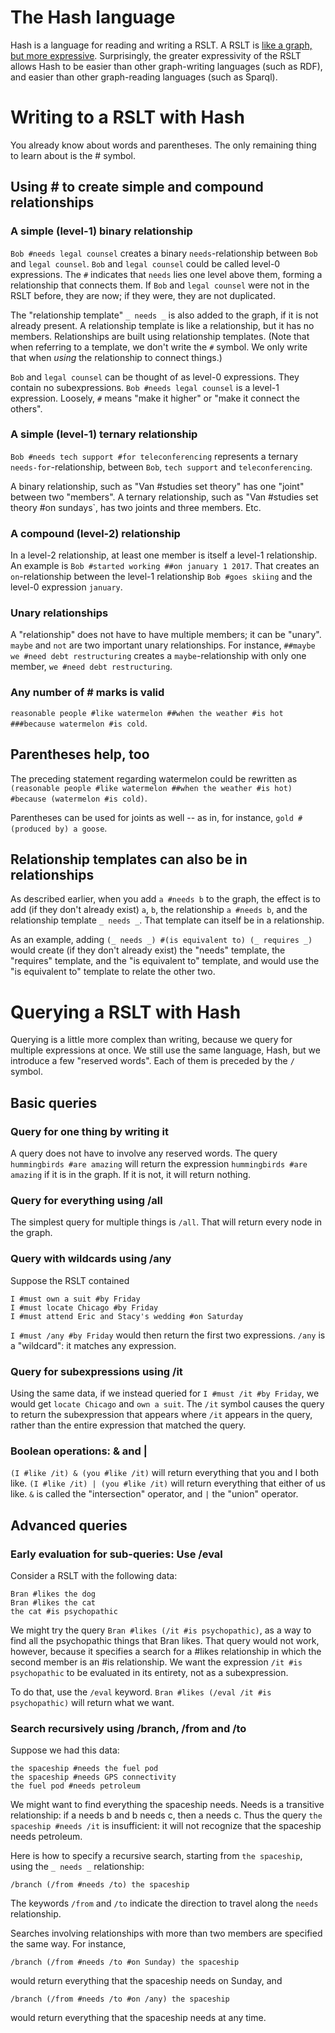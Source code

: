 # The Hash language

Hash is a language for reading and writing a RSLT. A RSLT is [like a graph, but more expressive](/introduction/the_rslt,_why_and_how/it.pdf). Surprisingly, the greater expressivity of the RSLT allows Hash to be easier than other graph-writing languages (such as RDF), and easier than other graph-reading languages (such as Sparql).

# Writing to a RSLT with Hash

You already know about words and parentheses. The only remaining thing to learn about is the # symbol.

## Using # to create simple and compound relationships

### A simple (level-1) binary relationship
`Bob #needs legal counsel` creates a binary `needs`-relationship between `Bob` and `legal counsel`. `Bob` and `legal counsel` could be called level-0 expressions. The `#` indicates that `needs` lies one level above them, forming a relationship that connects them. If `Bob` and `legal counsel` were not in the RSLT before, they are now; if they were, they are not duplicated.

The "relationship template" `_ needs _` is also added to the graph, if it is not already present. A relationship template is like a relationship, but it has no members. Relationships are built using relationship templates. (Note that when referring to a template, we don't write the `#` symbol. We only write that when *using* the relationship to connect things.)

`Bob` and `legal counsel` can be thought of as level-0 expressions. They contain no subexpressions. `Bob #needs legal counsel` is a level-1 expression. Loosely, `#` means "make it higher" or "make it connect the others".

### A simple (level-1) ternary relationship
`Bob #needs tech support #for teleconferencing` represents a ternary `needs-for`-relationship, between `Bob`, `tech support` and `teleconferencing`.

A binary relationship, such as "Van #studies set theory" has one "joint" between two "members". A ternary relationship, such as "Van #studies set theory #on sundays`, has two joints and three members. Etc.

### A compound (level-2) relationship
In a level-2 relationship, at least one member is itself a level-1 relationship. An example is `Bob #started working ##on january 1 2017`. That creates an `on`-relationship between the level-1 relationship `Bob #goes skiing` and the level-0 expression `january`.

### Unary relationships
A "relationship" does not have to have multiple members; it can be "unary". `maybe` and `not` are two important unary relationships. For instance, `##maybe we #need debt restructuring` creates a `maybe`-relationship with only one member, `we #need debt restructuring`.

### Any number of # marks is valid
`reasonable people #like watermelon ##when the weather #is hot ###because watermelon #is cold`.

## Parentheses help, too
The preceding statement regarding watermelon could be rewritten as `(reasonable people #like watermelon ##when the weather #is hot) #because (watermelon #is cold)`.

Parentheses can be used for joints as well -- as in, for instance, `gold #(produced by) a goose`.

## Relationship templates can also be in relationships
As described earlier, when you add `a #needs b` to the graph, the effect is to add (if they don't already exist) `a`, `b`, the relationship `a #needs b`, and the relationship template `_ needs _`. That template can itself be in a relationship.

As an example, adding `(_ needs _) #(is equivalent to) (_ requires _)` would create (if they don't already exist) the "needs" template, the "requires" template, and the "is equivalent to" template, and would use the "is equivalent to" template to relate the other two.

# Querying a RSLT with Hash

Querying is a little more complex than writing, because we query for multiple expressions at once. We still use the same language, Hash, but we introduce a few "reserved words". Each of them is preceded by the `/` symbol.

## Basic queries
### Query for one thing by writing it
A query does not have to involve any reserved words. The query `hummingbirds #are amazing` will return the expression `hummingbirds #are amazing` if it is in the graph. If it is not, it will return nothing.

### Query for everything using /all
The simplest query for multiple things is `/all`. That will return every node in the graph.

### Query with wildcards using /any
Suppose the RSLT contained
```
I #must own a suit #by Friday
I #must locate Chicago #by Friday
I #must attend Eric and Stacy's wedding #on Saturday
```

`I #must /any #by Friday` would then return the first two expressions. `/any` is a "wildcard": it matches any expression.

### Query for subexpressions using /it
Using the same data, if we instead queried for `I #must /it #by Friday`, we would get `locate Chicago` and `own a suit`. The `/it` symbol causes the query to return the subexpression that appears where `/it` appears in the query, rather than the entire expression that matched the query.

### Boolean operations: & and |
`(I #like /it) & (you #like /it)` will return everything that you and I both like. `(I #like /it) | (you #like /it)` will return everything that either of us like. `&` is called the "intersection" operator,  and `|` the "union" operator.

## Advanced queries
### Early evaluation for sub-queries: Use /eval

Consider a RSLT with the following data:
```
Bran #likes the dog
Bran #likes the cat
the cat #is psychopathic
```
We might try the query `Bran #likes (/it #is psychopathic)`, as a way to find all the psychopathic things that Bran likes. That query would not work, however, because it specifies a search for a #likes relationship in which the second member is an #is relationship. We want the expression `/it #is psychopathic` to be evaluated in its entirety, not as a subexpression.

To do that, use the `/eval` keyword. `Bran #likes (/eval /it #is psychopathic)` will return what we want.

### Search recursively using /branch, /from and /to

Suppose we had this data:
```
the spaceship #needs the fuel pod
the spaceship #needs GPS connectivity
the fuel pod #needs petroleum
```

We might want to find everything the spaceship needs. Needs is a transitive relationship: if a needs b and b needs c, then a needs c. Thus the query `the spaceship #needs /it` is insufficient: it will not recognize that the spaceship needs petroleum. 

Here is how to specify a recursive search, starting from `the spaceship`, using the `_ needs _` relationship:

`/branch (/from #needs /to) the spaceship`

The keywords `/from` and `/to` indicate the direction to travel along the `needs` relationship.

Searches involving relationships with more than two members are specified the same way. For instance, 

`/branch (/from #needs /to #on Sunday) the spaceship`

would return everything that the spaceship needs on Sunday, and

`/branch (/from #needs /to #on /any) the spaceship`

would return everything that the spaceship needs at any time.
